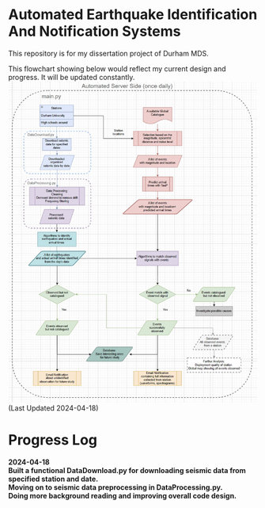 # Automated Earthquake Identification And Notification Systems
This repository is for my dissertation project of Durham MDS. 


This flowchart showing below would reflect my current design and progress.
It will be updated constantly.
<img src="Flowchart.png" width="600">
(Last Updated 2024-04-18)

# Progress Log
<b>2024-04-18<b/> <br />
Built a functional DataDownload.py for downloading seismic data from specified station and date.<br />
Moving on to seismic data preprocessing in DataProcessing.py. <br />
Doing more background reading and improving overall code design.<br />




